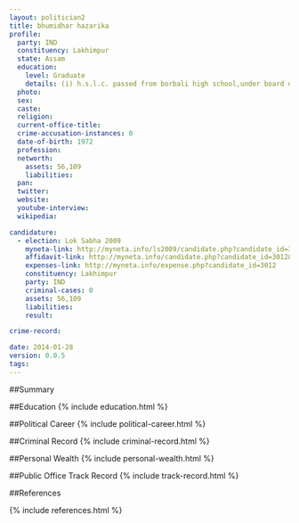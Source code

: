 ```yaml
---
layout: politician2
title: bhumidhar hazarika
profile: 
  party: IND
  constituency: Lakhimpur
  state: Assam
  education: 
    level: Graduate
    details: (i) h.s.l.c. passed from borbali high school,under board of secondary education, assam in the year 1989 (ii) b.t. t.d.c. part ii (2+1) final examination passed from kherajkhat degree college under dibrugarh university in the year 1998
  photo: 
  sex: 
  caste: 
  religion: 
  current-office-title: 
  crime-accusation-instances: 0
  date-of-birth: 1972
  profession: 
  networth: 
    assets: 56,109
    liabilities: 
  pan: 
  twitter: 
  website: 
  youtube-interview: 
  wikipedia: 

candidature: 
  - election: Lok Sabha 2009
    myneta-link: http://myneta.info/ls2009/candidate.php?candidate_id=3012
    affidavit-link: http://myneta.info/candidate.php?candidate_id=3012&scan=original
    expenses-link: http://myneta.info/expense.php?candidate_id=3012
    constituency: Lakhimpur 
    party: IND
    criminal-cases: 0
    assets: 56,109
    liabilities: 
    result:  

crime-record: 

date: 2014-01-28
version: 0.0.5
tags: 
---
```

##Summary


##Education
{% include education.html %}


##Political Career
{% include political-career.html %}


##Criminal Record
{% include criminal-record.html %}


##Personal Wealth
{% include personal-wealth.html %}


##Public Office Track Record
{% include track-record.html %}


##References


{% include references.html %}